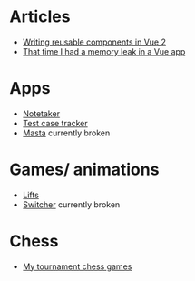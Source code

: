 # Articles
- [Writing reusable components in Vue 2](/reusable-components)
- [That time I had a memory leak in a Vue app](/vue-memory-leak)
# Apps
- [Notetaker](https://liamsain.github.io/notetaker)
- [Test case tracker](https://liamsain.github.io/test-case-tracker/)
- [Masta](https://liamsain.github.io/masta) currently broken
# Games/ animations
- [Lifts](https://liamsain.github.io/lift-system)
- [Switcher](https://liamsain.github.io/switcher) currently broken
# Chess
- [My tournament chess games](https://liamsain.github.io/my-chess-games)
